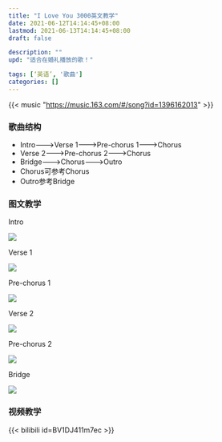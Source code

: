 ```yaml
---
title: "I Love You 3000英文教学"
date: 2021-06-12T14:14:45+08:00
lastmod: 2021-06-13T14:14:45+08:00
draft: false

description: ""
upd: "适合在婚礼播放的歌！"

tags: [‘英语’, '歌曲']
categories: []
---
```


{{< music "https://music.163.com/#/song?id=1396162013" >}}

### 歌曲结构

- Intro--->Verse 1--->Pre-chorus 1--->Chorus
- Verse 2--->Pre-chorus 2--->Chorus
- Bridge--->Chorus--->Outro
- Chorus可参考Chorus
- Outro参考Bridge

### 图文教学

Intro

![](https://cdn.jsdelivr.net/gh/henrywu97/FigBed@master/2021/20220607002445.png)

Verse 1

![](https://cdn.jsdelivr.net/gh/henrywu97/FigBed@master/2021/20220607002536.png)

Pre-chorus 1

![](https://cdn.jsdelivr.net/gh/henrywu97/FigBed@master/2021/20220607002601.png)

Verse 2

![](https://cdn.jsdelivr.net/gh/henrywu97/FigBed@master/2021/20220607002634.png)

Pre-chorus 2

![](https://cdn.jsdelivr.net/gh/henrywu97/FigBed@master/2021/20220607002711.png)

Bridge

![](https://cdn.jsdelivr.net/gh/henrywu97/FigBed@master/2021/20220607002731.png)

### 视频教学

{{< bilibili id=BV1DJ411m7ec >}}

